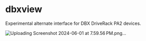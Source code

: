 # dbxview
Experimental alternate interface for DBX DriveRack PA2 devices. 

![Uploading Screenshot 2024-06-01 at 7.59.56 PM.png…]()
